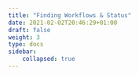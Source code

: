 ```yaml
---
title: "Finding Workflows & Status"
date: 2021-02-02T20:46:29+01:00
draft: false
weight: 3
type: docs
sidebar:
    collapsed: true
---
```

